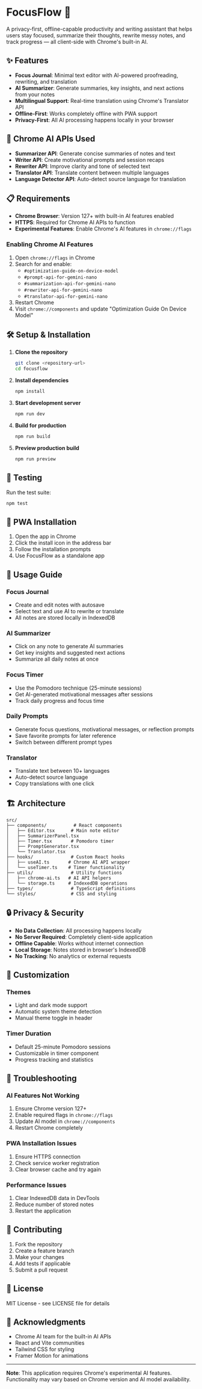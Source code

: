 # FocusFlow 🧠

A privacy-first, offline-capable productivity and writing assistant that helps users stay focused, summarize their thoughts, rewrite messy notes, and track progress — all client-side with Chrome's built-in AI.

## ✨ Features

- **Focus Journal**: Minimal text editor with AI-powered proofreading, rewriting, and translation
- **AI Summarizer**: Generate summaries, key insights, and next actions from your notes
- **Multilingual Support**: Real-time translation using Chrome's Translator API
- **Offline-First**: Works completely offline with PWA support
- **Privacy-First**: All AI processing happens locally in your browser

## 🚀 Chrome AI APIs Used

- **Summarizer API**: Generate concise summaries of notes and text
- **Writer API**: Create motivational prompts and session recaps
- **Rewriter API**: Improve clarity and tone of selected text
- **Translator API**: Translate content between multiple languages
- **Language Detector API**: Auto-detect source language for translation

## 📋 Requirements

- **Chrome Browser**: Version 127+ with built-in AI features enabled
- **HTTPS**: Required for Chrome AI APIs to function
- **Experimental Features**: Enable Chrome's AI features in `chrome://flags`

### Enabling Chrome AI Features

1. Open `chrome://flags` in Chrome
2. Search for and enable:
   - `#optimization-guide-on-device-model`
   - `#prompt-api-for-gemini-nano`
   - `#summarization-api-for-gemini-nano`
   - `#rewriter-api-for-gemini-nano`
   - `#translator-api-for-gemini-nano`
3. Restart Chrome
4. Visit `chrome://components` and update "Optimization Guide On Device Model"

## 🛠️ Setup & Installation

1. **Clone the repository**
   ```bash
   git clone <repository-url>
   cd focusflow
   ```

2. **Install dependencies**
   ```bash
   npm install
   ```

3. **Start development server**
   ```bash
   npm run dev
   ```

4. **Build for production**
   ```bash
   npm run build
   ```

5. **Preview production build**
   ```bash
   npm run preview
   ```

## 🧪 Testing

Run the test suite:
```bash
npm test
```

## 📱 PWA Installation

1. Open the app in Chrome
2. Click the install icon in the address bar
3. Follow the installation prompts
4. Use FocusFlow as a standalone app

## 🎯 Usage Guide

### Focus Journal
- Create and edit notes with autosave
- Select text and use AI to rewrite or translate
- All notes are stored locally in IndexedDB

### AI Summarizer
- Click on any note to generate AI summaries
- Get key insights and suggested next actions
- Summarize all daily notes at once

### Focus Timer
- Use the Pomodoro technique (25-minute sessions)
- Get AI-generated motivational messages after sessions
- Track daily progress and focus time

### Daily Prompts
- Generate focus questions, motivational messages, or reflection prompts
- Save favorite prompts for later reference
- Switch between different prompt types

### Translator
- Translate text between 10+ languages
- Auto-detect source language
- Copy translations with one click

## 🏗️ Architecture

```
src/
├── components/          # React components
│   ├── Editor.tsx      # Main note editor
│   ├── SummarizerPanel.tsx
│   ├── Timer.tsx       # Pomodoro timer
│   ├── PromptGenerator.tsx
│   └── Translator.tsx
├── hooks/              # Custom React hooks
│   ├── useAI.ts       # Chrome AI API wrapper
│   └── useTimer.ts    # Timer functionality
├── utils/              # Utility functions
│   ├── chrome-ai.ts   # AI API helpers
│   └── storage.ts     # IndexedDB operations
├── types/              # TypeScript definitions
└── styles/             # CSS and styling
```

## 🔒 Privacy & Security

- **No Data Collection**: All processing happens locally
- **No Server Required**: Completely client-side application
- **Offline Capable**: Works without internet connection
- **Local Storage**: Notes stored in browser's IndexedDB
- **No Tracking**: No analytics or external requests

## 🎨 Customization

### Themes
- Light and dark mode support
- Automatic system theme detection
- Manual theme toggle in header

### Timer Duration
- Default 25-minute Pomodoro sessions
- Customizable in timer component
- Progress tracking and statistics

## 🐛 Troubleshooting

### AI Features Not Working
1. Ensure Chrome version 127+
2. Enable required flags in `chrome://flags`
3. Update AI model in `chrome://components`
4. Restart Chrome completely

### PWA Installation Issues
1. Ensure HTTPS connection
2. Check service worker registration
3. Clear browser cache and try again

### Performance Issues
1. Clear IndexedDB data in DevTools
2. Reduce number of stored notes
3. Restart the application

## 🤝 Contributing

1. Fork the repository
2. Create a feature branch
3. Make your changes
4. Add tests if applicable
5. Submit a pull request

## 📄 License

MIT License - see LICENSE file for details

## 🙏 Acknowledgments

- Chrome AI team for the built-in AI APIs
- React and Vite communities
- Tailwind CSS for styling
- Framer Motion for animations

---

**Note**: This application requires Chrome's experimental AI features. Functionality may vary based on Chrome version and AI model availability.
